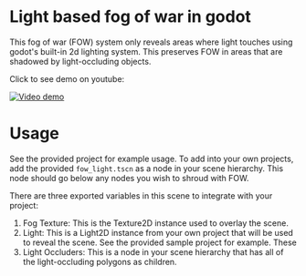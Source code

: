 # Light based fog of war in godot
This fog of war (FOW) system only reveals areas where light touches using godot's built-in 2d lighting system. This preserves FOW in areas that are shadowed by light-occluding objects. 

Click to see demo on youtube: 

[![Video demo](http://img.youtube.com/vi/66bikNoWNJM/0.jpg)](http://www.youtube.com/watch?v=66bikNoWNJM)

# Usage
See the provided project for example usage. To add into your own projects, add the provided `fow_light.tscn` as a node in your scene hierarchy. This node should go below any nodes you wish to shroud with FOW. 

There are three exported variables in this scene to integrate with your project: 
1. Fog Texture: This is the Texture2D instance used to overlay the scene.
2. Light: This is a Light2D instance from your own project that will be used to reveal the scene. See the provided sample project for example. These 
3. Light Occluders: This is a node in your scene hierarchy that has all of the light-occluding polygons as children. 

